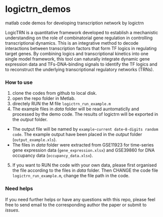 # logictrn_demos
matlab code demos for developing transcription network by logictrn

LogicTRN is a quantitative framework developed to establish a mechanistic understanding on the role of combinatorial gene regulation in controlling transcriptional dynamics. This is an integrative method to decode interactions between transcription factors that form TF logics in regulating target genes. By combining logics and transcriptional kinetics into one single model framework, this tool can naturally integrate dynamic gene expression data and TFs-DNA-binding signals to identify the TF logics and to reconstruct the underlying transcriptional regulatory networks (TRNs).

### How to use
1. clone the codes from github to local disk. 
2. open the repo folder in Metlab. 
3. directely RUN the M file `logictrn_run_example.m`
4. The example files in *data* folder will be read auntomaticlly and processed by the demo code. The results of logictrn will be exported in the *output* folder. 
  + The output file will be named by `example`-`current date`-`8-digits random code`. The example output have been placed in the *output* folder (`output_example.xls`). 
  + The files in *data* folder were extracted from GSE11923 for time-series gene expression data (`gene_expression.xlsx`) and GSE39860 for DNA occupancy data (`occupancy_data.xlsx`). 
5. If you want to RUN the code with your own data, please first organised the file according to the files in *data* folder. Then CHANGE the code file `logictrn_run_example.m`, change the file path in the code.

### Need helps
If you need further helps or have any questions with this repo, please feel free to send email to the corresponding author the paper or submit to *issues*. 
